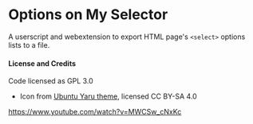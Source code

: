 # Options on My Selector
A userscript and webextension to export HTML page's `<select>` options lists to a file.

#### License and Credits
Code licensed as GPL 3.0
- Icon from [Ubuntu Yaru theme](https://github.com/ubuntu/yaru.git), licensed CC BY-SA 4.0

https://www.youtube.com/watch?v=MWCSw_cNxKc
